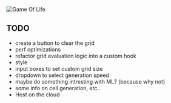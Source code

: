 ![Game Of Life](https://imgflip.com/gif/401wyw)

## TODO

- create a button to clear the grid
- perf optimizations
- refactor grid evaluation logic into a custom hook
- style
- input boxes to set custom grid size
- dropdown to select generation speed
- maybe do something intresting with ML? (because why not)
- some info on cell generation, etc..
- Host on the cloud
